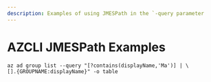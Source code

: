 ```yaml
---
description: Examples of using JMESPath in the `-query parameter
---
```


# AZCLI JMESPath Examples

```text
az ad group list --query "[?contains(displayName,'Ma')] | \
[].{GROUPNAME:displayName}" -o table
```

